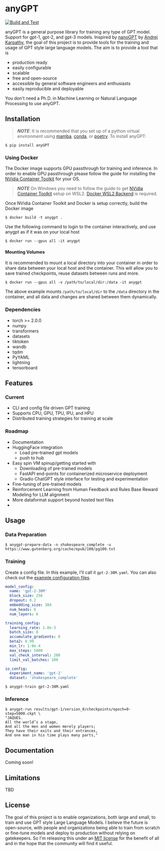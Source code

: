 # anyGPT

[![Build and Test](https://github.com/miguelalonsojr/anyGPT/actions/workflows/test.yaml/badge.svg)](https://github.com/miguelalonsojr/anyGPT/actions/workflows/test.yaml)

anyGPT is a general purpose library for training any type of GPT model. Support for gpt-1, gpt-2, and gpt-3 models.
Inspired by [nanoGPT](https://github.com/karpathy/nanoGPT) by [Andrej Karpathy](https://github.com/karpathy), the goal
of this project is to provide tools for the training and usage of GPT style large language models. The aim is to provide
a tool that is

* production ready
* easily configurable
* scalable
* free and open-source
* accessible by general software engineers and enthusiasts
* easily reproducible and deployable

You don't need a Ph.D. in Machine Learning or Natural Language Processing to use anyGPT.

## Installation

>**_NOTE_**: It is recommended that you set up of a python virtual environment
using [mamba](https://mamba.readthedocs.io/en/latest/), [conda](https://docs.conda.io/en/latest/),
or [poetry](https://python-poetry.org/).
To install anyGPT:

```shell
$ pip install anyGPT
```

### Using Docker

The Docker image supports GPU passthrough for training and inference. In order to enable GPU
passthrough please follow the guide for installing the [NVidia Container Toolkit](https://docs.nvidia.com/datacenter/cloud-native/container-toolkit/install-guide.html) for your OS.

>**_NOTE_** On Windows you need to follow the guide to get [NVidia Container Toolkit](https://docs.nvidia.com/cuda/wsl-user-guide/index.html) setup on WSL2. [Docker WSL2 Backend](https://docs.docker.com/desktop/windows/wsl/) is required.

Once NVidia Container Toolkit and Docker is setup correctly, build the Docker image

```shell
$ docker build -t anygpt .
```

Use the following command to login to the container interactively, and use
anygpt as if it was on your local host

```shell
$ docker run --gpus all -it anygpt
```

#### Mounting Volumes

It is recommended to mount a local directory into your container in order to 
share data between your local host and the container. This will allow you to 
save trained checkpoints, reuse datasets between runs and more.

```shell
$ docker run --gpus all -v /path/to/local/dir:/data -it anygpt
```

The above example mounts `/path/to/local/dir` to the `/data` directory in the container, and all data and changes are shared between them dynamically.

### Dependencies

* torch >= 2.0.0
* numpy
* transformers
* datasets
* tiktoken
* wandb
* tqdm
* PyYAML
* lightning
* tensorboard

## Features

### Current

* CLI and config file driven GPT training
* Supports CPU, GPU, TPU, IPU, and HPU
* Distributed training strategies for training at scale

### Roadmap

* Documentation
* HuggingFace integration
    * Load pre-trained gpt models
    * push to hub
* Easy spin VM spinup/getting started with
    * Downloading of pre-trained models
    * FastAPI end-points for containerized microservice deployment
    * Gradio ChatGPT style interface for testing and experimentation
* Fine-tuning of pre-trained models
* Reinforcement Learning from Human Feedback and Rules Base Reward Modeling for LLM alignment
* More dataformat support beyond hosted text files
*

## Usage

### Data Preparation

```shell
$ anygpt-prepare-data -n shakespeare_complete -u https://www.gutenberg.org/cache/epub/100/pg100.txt
```

### Training

Create a config file. In this example, I'll call it `gpt-2-30M.yaml`. You can also check out the [example configuration files][example-configs].

```yaml title="gpt-2-30M.yaml"
model_config:
  name: 'gpt-2-30M'
  block_size: 256
  dropout: 0.2
  embedding_size: 384
  num_heads: 6
  num_layers: 6

training_config:
  learning_rate: 1.0e-3
  batch_size: 8
  accumulate_gradients: 8
  beta2: 0.99
  min_lr: 1.0e-4
  max_steps: 5000
  val_check_interval: 200
  limit_val_batches: 100

io_config:
  experiment_name: 'gpt-2'
  dataset: 'shakespeare_complete'
```

```shell
$ anygpt-train gpt-2-30M.yaml
```

### Inference

```shell
$ anygpt-run results/gpt-1/version_0/checkpoints/epoch=0-step=5000.ckpt \
"JAQUES.
All the world’s a stage,
And all the men and women merely players;
They have their exits and their entrances,
And one man in his time plays many parts,"
```

## Documentation

Coming soon!

## Limitations

TBD

## License

The goal of this project is to enable organizations, both large and small, to train and use GPT style
Large Language Models. I believe the future is open-source, with people and organizations being able to
train from scratch or fine-tune models and deploy to production without relying on gatekeepers. So I'm releasing this
under an [MIT license](../LICENSE) for the benefit of all and in the hope that the community will find it useful.

[github_url]: https://github.com/miguelalonsojr/anyGPT/tree/main
[example-configs]: https://github.com/miguelalonsojr/anyGPT/tree/main/examples/config "Example configuration files."
